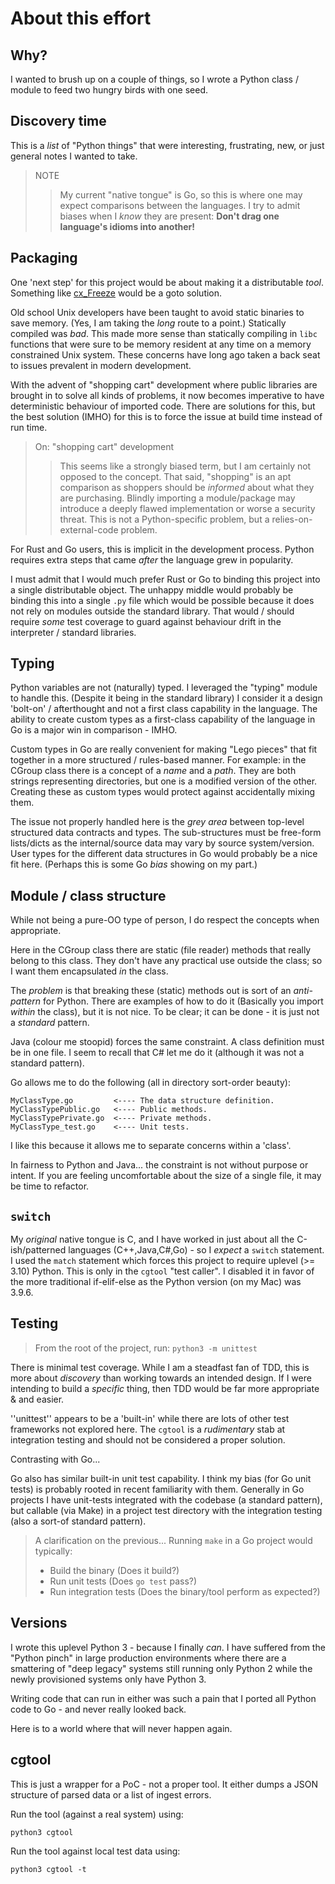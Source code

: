 # About this effort

## Why?

I wanted to brush up on a couple of things, so I wrote a Python class / module to feed two hungry birds with one seed.

## Discovery time

This is a *list* of "Python things" that were interesting, frustrating, new, or just general notes I wanted to take.

> NOTE
>> My current "native tongue" is Go, so this is where one may expect comparisons between the languages. I try to admit biases when I *know* they are present: __Don't drag one language's idioms into another!__

## Packaging

One 'next step' for this project would be about making it a distributable *tool*. Something like [cx_Freeze](https://cx-freeze.readthedocs.io/en/stable/) would be a goto solution.

Old school Unix developers have been taught to avoid static binaries to save memory. (Yes, I am taking the *long* route to a point.) Statically compiled was *bad*. This made more sense than statically compiling in ``libc`` functions that were sure to be memory resident at any time on a memory constrained Unix system. These concerns have long ago taken a back seat to issues prevalent in modern development.

With the advent of "shopping cart" development where public libraries are brought in to solve all kinds of problems, it now becomes imperative to have deterministic behaviour of imported code. There are solutions for this, but the best solution (IMHO) for this is to force the issue at build time instead of run time.

> On: "shopping cart" development
>> This seems like a strongly biased term, but I am certainly not opposed to the concept. That said, "shopping" is an apt comparison as shoppers should be *informed* about what they are purchasing. Blindly importing a module/package may introduce a deeply flawed implementation or worse a security threat. This is not a Python-specific problem, but a relies-on-external-code problem.

For Rust and Go users, this is implicit in the development process. Python requires extra steps that came *after* the language grew in popularity.

I must admit that I would much prefer Rust or Go to binding this project into a single distributable object. The unhappy middle would probably be binding this into a single ``.py`` file which would be possible because it does not rely on modules outside the standard library. That would / should require *some* test coverage to guard against behaviour drift in the interpreter / standard libraries.

## Typing

Python variables are not (naturally) typed. I leveraged the "typing" module to handle this. (Despite it being in the standard library) I consider it a design 'bolt-on' / afterthought and not a first class capability in the language. The ability to create custom types as a first-class capability of the language in Go is a major win in comparison - IMHO.

Custom types in Go are really convenient for making "Lego pieces" that fit together in a more structured / rules-based manner. For example: in the CGroup class there is a concept of a *name* and a *path*. They are both strings representing directories, but one is a modified version of the other. Creating these as custom types would protect against accidentally mixing them.

The issue not properly handled here is the *grey area* between top-level structured data contracts and types. The sub-structures must be free-form lists/dicts as the internal/source data may vary by source system/version. User types for the different data structures in Go would probably be a nice fit here. (Perhaps this is some Go *bias* showing on my part.)

## Module / class structure

While not being a pure-OO type of person, I do respect the concepts when appropriate.

Here in the CGroup class there are static (file reader) methods that really belong to this class. They don't have any practical use outside the class; so I want them encapsulated *in* the class.

The *problem* is that breaking these (static) methods out is sort of an *anti-pattern* for Python. There are examples of how to do it (Basically you import *within* the class), but it is not nice. To be clear; it can be done - it is just not a *standard* pattern.

Java (colour me stoopid) forces the same constraint. A class definition must be in one file. I seem to recall that C# let me do it (although it was not a standard pattern).

Go allows me to do the following (all in directory sort-order beauty):

```text
MyClassType.go         <---- The data structure definition.
MyClassTypePublic.go   <---- Public methods.
MyClassTypePrivate.go  <---- Private methods.
MyClassType_test.go    <---- Unit tests.
```

I like this because it allows me to separate concerns within a 'class'.

In fairness to Python and Java... the constraint is not without purpose or intent. If you are feeling uncomfortable about the size of a single file, it may be time to refactor.

## ``switch``

My *original* native tongue is C, and I have worked in just about all the C-ish/patterned languages (C++,Java,C#,Go) - so I *expect* a ``switch`` statement. I used the ``match`` statement which forces this project to require uplevel (>= 3.10) Python. This is only in the ``cgtool`` "test caller". I disabled it in favor of the more traditional if-elif-else as the Python version (on my Mac) was 3.9.6.

## Testing

> From the root of the project, run:
> ``python3 -m unittest``

There is minimal test coverage. While I am a steadfast fan of TDD, this is more about *discovery* than working towards an intended design. If I were intending to build a *specific* thing, then TDD would be far more appropriate & and easier.

''unittest'' appears to be a 'built-in' while there are lots of other test frameworks not explored here. The ``cgtool`` is a *rudimentary* stab at integration testing and should not be considered a proper solution.

Contrasting with Go...

Go also has similar built-in unit test capability. I think my bias (for Go unit tests) is probably rooted in recent familiarity with them. Generally in Go projects I have unit-tests integrated with the codebase (a standard pattern), but callable (via Make) in a project test directory with the integration testing (also a sort-of standard pattern).

> A clarification on the previous...
> Running ``make`` in a Go project would typically:
>
> - Build the binary (Does it build?)
> - Run unit tests (Does ``go test`` pass?)
> - Run integration tests (Does the binary/tool perform as expected?)

## Versions

I wrote this uplevel Python 3 - because I finally *can*. I have suffered from the "Python pinch" in large production environments where there are a smattering of "deep legacy" systems still running only Python 2 while the newly provisioned systems only have Python 3.

Writing code that can run in either was such a pain that I ported all Python code to Go - and never really looked back.

Here is to a world where that will never happen again.

## cgtool

This is just a wrapper for a PoC - not a proper tool. It either dumps a JSON structure of parsed data or a list of ingest errors.

Run the tool (against a real system) using:

``python3 cgtool``

Run the tool against local test data using:

``python3 cgtool -t``
